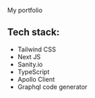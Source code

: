My portfolio

## Tech stack:

* Tailwind CSS
* Next JS
* Sanity.io
* TypeScript
* Apollo Client
* Graphql code generator
